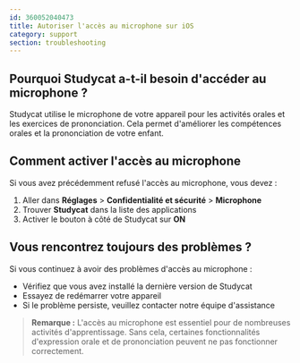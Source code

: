 ```yaml
---
id: 360052040473
title: Autoriser l'accès au microphone sur iOS
category: support
section: troubleshooting
---
```

## Pourquoi Studycat a-t-il besoin d'accéder au microphone ?

Studycat utilise le microphone de votre appareil pour les activités orales et les exercices de prononciation. Cela permet d'améliorer les compétences orales et la prononciation de votre enfant.

## Comment activer l'accès au microphone 

Si vous avez précédemment refusé l'accès au microphone, vous devez :

1. Aller dans **Réglages** > **Confidentialité et sécurité** > **Microphone**
2. Trouver **Studycat** dans la liste des applications
3. Activer le bouton à côté de Studycat sur **ON**

## Vous rencontrez toujours des problèmes ?

Si vous continuez à avoir des problèmes d'accès au microphone :

- Vérifiez que vous avez installé la dernière version de Studycat
- Essayez de redémarrer votre appareil  
- Si le problème persiste, veuillez contacter notre équipe d'assistance

> **Remarque :** L'accès au microphone est essentiel pour de nombreuses activités d'apprentissage. Sans cela, certaines fonctionnalités d'expression orale et de prononciation peuvent ne pas fonctionner correctement.

